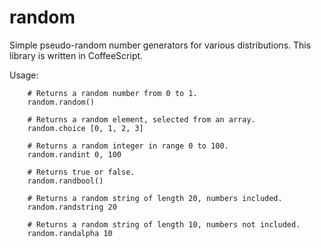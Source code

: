 random
=============

Simple pseudo-random number generators for various distributions. This library is written in CoffeeScript.

Usage:
```
	# Returns a random number from 0 to 1.
	random.random()

	# Returns a random element, selected from an array.
	random.choice [0, 1, 2, 3]

	# Returns a random integer in range 0 to 100.
	random.randint 0, 100

	# Returns true or false.
	random.randbool()

	# Returns a random string of length 20, numbers included.
	random.randstring 20

	# Returns a random string of length 10, numbers not included.
	random.randalpha 10
```